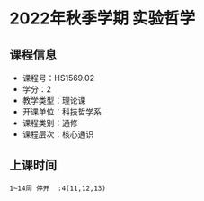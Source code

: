 # 2022年秋季学期 实验哲学 






## 课程信息

- 课程号：HS1569.02
- 学分：2
- 教学类型：理论课
- 开课单位：科技哲学系
- 课程类别：通修
- 课程层次：核心通识

## 上课时间

```
1~14周 停开  :4(11,12,13)
```

